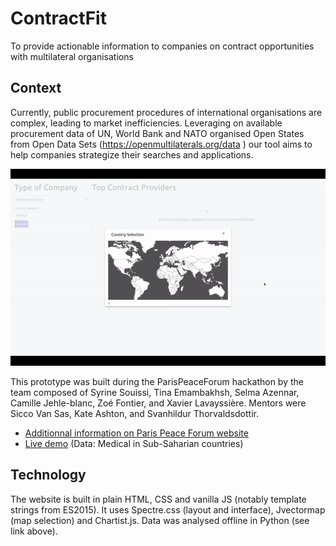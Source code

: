 # ContractFit

To provide actionable information to companies on contract opportunities with multilateral organisations

## Context 

Currently, public procurement procedures of international organisations are complex, leading to market inefficiencies. 
Leveraging on available procurement data of UN, World Bank and NATO organised Open States from Open Data Sets (https://openmultilaterals.org/data ) our tool aims to help companies strategize their searches and applications.

![demo](demo.gif)

This prototype was built during the ParisPeaceForum hackathon by the team composed of Syrine Souissi, Tina Emambakhsh, Selma Azennar, Camille Jehle-blanc, Zoé Fontier, and Xavier Lavayssière. Mentors were Sicco Van Sas, Kate Ashton, and Svanhildur Thorvaldsdottir.
- [Additionnal information on Paris Peace Forum website](https://hackathon.parispeaceforum.org/t/contract-fit-project/)
- [Live demo](https://xalava.github.io/ContractFit/) (Data: Medical in Sub-Saharian countries) 

## Technology

The website is built in plain HTML, CSS and vanilla JS (notably template strings from ES2015). It uses Spectre.css (layout and interface), Jvectormap (map selection) and Chartist.js. Data was analysed offline in Python (see link above).
